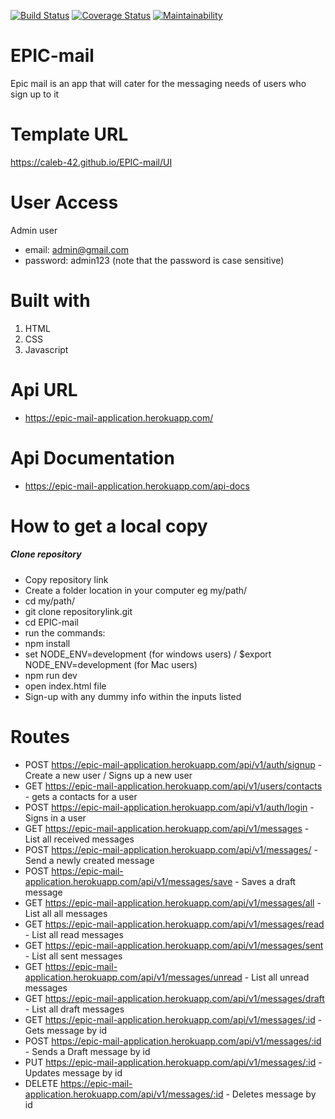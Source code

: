 [![Build Status](https://travis-ci.com/caleb-42/EPIC-mail.svg?branch=develop)](https://travis-ci.com/caleb-42/EPIC-mail)
[![Coverage Status](https://coveralls.io/repos/github/caleb-42/EPIC-mail/badge.svg?branch=develop)](https://coveralls.io/github/caleb-42/EPIC-mail?branch=develop)
[![Maintainability](https://api.codeclimate.com/v1/badges/def99768aa40062abf40/maintainability)](https://codeclimate.com/github/caleb-42/EPIC-mail/maintainability)

# EPIC-mail
Epic mail is an app that will cater for the messaging needs of users who sign up to it


# Template URL
https://caleb-42.github.io/EPIC-mail/UI

# User Access

Admin user

* email: admin@gmail.com
* password: admin123 (note that the password is case sensitive)

# Built with

1. HTML 
2. CSS
3. Javascript

# Api URL

- https://epic-mail-application.herokuapp.com/

# Api Documentation

- https://epic-mail-application.herokuapp.com/api-docs

# How to get a local copy

##### Clone repository
- Copy repository link
- Create a folder location in your computer eg my/path/
- cd my/path/
- git clone repositorylink.git
- cd EPIC-mail
- run the commands:
- npm install
- set NODE_ENV=development (for windows users) / $export NODE_ENV=development (for Mac users)
- npm run dev
- open index.html file
- Sign-up with any dummy info within the inputs listed

# Routes

- POST https://epic-mail-application.herokuapp.com/api/v1/auth/signup - Create a new user / Signs up a new user
- GET https://epic-mail-application.herokuapp.com/api/v1/users/contacts - gets a contacts for a user
- POST https://epic-mail-application.herokuapp.com/api/v1/auth/login - Signs in a user
- GET https://epic-mail-application.herokuapp.com/api/v1/messages - List all received messages
- POST https://epic-mail-application.herokuapp.com/api/v1/messages/ - Send a newly created message
- POST https://epic-mail-application.herokuapp.com/api/v1/messages/save - Saves a draft message
- GET https://epic-mail-application.herokuapp.com/api/v1/messages/all - List all all messages
- GET https://epic-mail-application.herokuapp.com/api/v1/messages/read - List all read messages
- GET https://epic-mail-application.herokuapp.com/api/v1/messages/sent - List all sent messages
- GET https://epic-mail-application.herokuapp.com/api/v1/messages/unread - List all unread messages
- GET https://epic-mail-application.herokuapp.com/api/v1/messages/draft - List all draft messages
- GET https://epic-mail-application.herokuapp.com/api/v1/messages/:id - Gets message by id
- POST https://epic-mail-application.herokuapp.com/api/v1/messages/:id - Sends a Draft message by id
- PUT https://epic-mail-application.herokuapp.com/api/v1/messages/:id - Updates message by id
- DELETE https://epic-mail-application.herokuapp.com/api/v1/messages/:id - Deletes message by id
